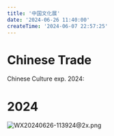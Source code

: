 ```yaml
---
title: '中国文化展'
date: '2024-06-26 11:40:00'
createTime: '2024-06-07 22:57:25'
---
```


<!-- Content of the page -->
# Chinese Trade
Chinese Culture exp. 2024:

# 2024

![WX20240626-113924@2x.png](/uploads/content:中国文化展.md-88d490fc1a46e581-WX20240626-113924@2x.png 'WX20240626-113924@2x.png')
